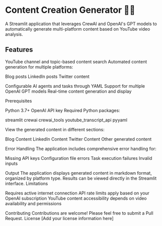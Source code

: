 # Content Creation Generator 📄✨

A Streamlit application that leverages CrewAI and OpenAI's GPT models to automatically generate multi-platform content based on YouTube video analysis.

## Features
YouTube channel and topic-based content search
Automated content generation for multiple platforms:

Blog posts
LinkedIn posts
Twitter content


Configurable AI agents and tasks through YAML
Support for multiple OpenAI GPT models
Real-time content generation and display

Prerequisites

Python 3.7+
OpenAI API key
Required Python packages:

streamlit
crewai
crewai_tools
youtube_transcript_api
pyyaml


View the generated content in different sections:

Blog Content
LinkedIn Content
Twitter Content
Other generated content



Error Handling
The application includes comprehensive error handling for:

Missing API keys
Configuration file errors
Task execution failures
Invalid inputs

Output
The application displays generated content in markdown format, organized by platform type. Results can be viewed directly in the Streamlit interface.
Limitations

Requires active internet connection
API rate limits apply based on your OpenAI subscription
YouTube content accessibility depends on video availability and permissions

Contributing
Contributions are welcome! Please feel free to submit a Pull Request.
License
[Add your license information here]
